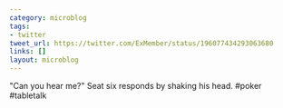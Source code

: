 ```yaml
---
category: microblog
tags:
- twitter
tweet_url: https://twitter.com/ExMember/status/196077434293063680
links: []
layout: microblog
---
```

"Can you hear me?" Seat six responds by shaking his head. #poker #tabletalk

